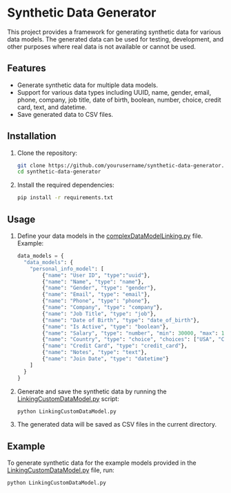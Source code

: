 # Synthetic Data Generator

This project provides a framework for generating synthetic data for various data models. The generated data can be used for testing, development, and other purposes where real data is not available or cannot be used.

## Features

- Generate synthetic data for multiple data models.
- Support for various data types including UUID, name, gender, email, phone, company, job title, date of birth, boolean, number, choice, credit card, text, and datetime.
- Save generated data to CSV files.

## Installation

1. Clone the repository:
    ```sh
    git clone https://github.com/yourusername/synthetic-data-generator.git
    cd synthetic-data-generator
    ```

2. Install the required dependencies:
    ```sh
    pip install -r requirements.txt
    ```

## Usage

1. Define your data models in the [complexDataModelLinking.py](http://_vscodecontentref_/0) file. Example:
    ```python
    data_models = {
      "data_models": {
        "personal_info_model": [
            {"name": "User ID", "type":"uuid"},
            {"name": "Name", "type": "name"},
            {"name": "Gender", "type": "gender"},
            {"name": "Email", "type": "email"},
            {"name": "Phone", "type": "phone"},
            {"name": "Company", "type": "company"},
            {"name": "Job Title", "type": "job"},
            {"name": "Date of Birth", "type": "date_of_birth"},
            {"name": "Is Active", "type": "boolean"},
            {"name": "Salary", "type": "number", "min": 30000, "max": 150000},
            {"name": "Country", "type": "choice", "choices": ["USA", "Canada", "Germany", "UK", "India"]},
            {"name": "Credit Card", "type": "credit_card"},
            {"name": "Notes", "type": "text"},
            {"name": "Join Date", "type": "datetime"}
        ]
      }
    }
    ```

2. Generate and save the synthetic data by running the [LinkingCustomDataModel.py](http://_vscodecontentref_/1) script:
    ```sh
    python LinkingCustomDataModel.py
    ```

3. The generated data will be saved as CSV files in the current directory.

## Example

To generate synthetic data for the example models provided in the [LinkingCustomDataModel.py](http://_vscodecontentref_/2) file, run:
```sh
python LinkingCustomDataModel.py